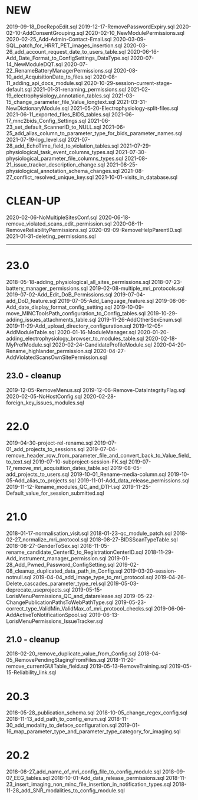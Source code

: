 # NEW
2019-09-18_DocRepoEdit.sql
2019-12-17-RemovePasswordExpiry.sql
2020-02-10-AddConsentGrouping.sql
2020-02-10_NewModulePermissions.sql
2020-02-25_Add-Admin-Contact-Email.sql
2020-03-09-SQL_patch_for_HRRT_PET_images_insertion.sql
2020-03-26_add_account_request_date_to_users_table.sql
2020-06-16-Add_Date_Format_to_ConfigSettings_DataType.sql
2020-07-14_NewModuleDQT.sql
2020-07-22_RenameBatteryManagerPermissions.sql
2020-08-10_add_AcquisitionDate_to_files.sql
2020-08-11_adding_api_docs_module.sql
2020-10-29-session-current-stage-default.sql
2021-01-31-renaming_permissions.sql
2021-02-19_electrophysiology_annotation_tables.sql
2021-03-15_change_parameter_file_Value_longtext.sql
2021-03-31-NewDictionaryModule.sql
2021-05-20-Electrophysiology-split-files.sql
2021-06-11_exported_files_BIDS_tables.sql
2021-06-17_mnc2bids_Config_Settings.sql
2021-06-23_set_default_ScannerID_to_NULL.sql
2021-06-25_add_alias_column_to_parameter_type_for_bids_parameter_names.sql
2021-07-19-log_level.sql
2021-07-28_add_EchoTime_field_to_violation_tables.sql
2021-07-29-physiological_task_event_columns_types.sql
2021-07-30-physiological_parameter_file_columns_types.sql
2021-08-21_issue_tracker_description_change.sql
2021-08-25-physiological_annotation_schema_changes.sql
2021-08-27_conflict_resolved_unique_key.sql
2021-10-01-visits_in_database.sql

# CLEAN-UP
2020-02-06-NoMultipleSitesConf.sql
2020-06-18-remove_violated_scans_edit_permission.sql
2020-08-11-RemoveReliabilityPermissions.sql
2020-09-09-RemoveHelpParentID.sql
2021-01-31-deleting_permissions.sql


____________________________________________________________________________________________________________________
# 23.0
2018-05-18-adding_physiological_all_sites_permissions.sql
2018-07-23-battery_manager_permissions.sql
2019-02-08-multiple_mri_protocols.sql
2019-07-02-Add_Edit_DoB_Permissions.sql
2019-07-04-add_DoD_feature.sql
2019-07-05-Add_Language_feature.sql
2019-08-06-Add_date_display_format_config_setting.sql
2019-10-09-move_MINCToolsPath_configuration_to_Config_tables.sql
2019-10-29-adding_issues_attachments_table.sql
2019-11-26-AddOtherSexEnum.sql
2019-11-29-Add_upload_directory_configuration.sql
2019-12-05-AddModuleTable.sql
2020-01-16-ModuleManager.sql
2020-01-20-adding_electrophysiology_browser_to_modules_table.sql
2020-02-18-MyPrefModule.sql
2020-02-24-CandidateProfileModule.sql
2020-04-20-Rename_highlander_permission.sql
2020-04-27-AddViolatedScansOwnSitePermission.sql

## 23.0 - cleanup
2019-12-05-RemoveMenus.sql
2019-12-06-Remove-DataIntegrityFlag.sql
2020-02-05-NoHostConfig.sql
2020-02-28-foreign_key_issues_modules.sql

# 22.0
2019-04-30-project-rel-rename.sql
2019-07-01_add_projects_to_sessions.sql
2019-07-04-remove_header_row_from_parameter_file_and_convert_back_to_Value_field_to_text.sql
2019-07-10-subproject-session-FK.sql
2019-07-17_remove_mri_acquisition_dates_table.sql
2019-08-05-add_projects_to_users.sql
2019-10-01_Rename-media-column.sql
2019-10-05-Add_alias_to_projects.sql
2019-11-01-Add_data_release_permissions.sql
2019-11-12-Rename_modules_QC_and_DTH.sql
2019-11-25-Default_value_for_session_submitted.sql

# 21.0
2018-01-17-normalisation_visit.sql
2018-01-23-qc_module_patch.sql
2018-02-27_normalize_mri_protocol.sql
2018-08-27-BIDSScanTypeTable.sql
2018-08-27-GenderToSex.sql
2018-11-05-rename_candidate_CenterID_to_RegistrationCenterID.sql
2018-11-29-Add_instrument_manager_permission.sql
2019-01-28_Add_Pwned_Password_ConfigSetting.sql
2019-02-08_cleanup_duplicated_data_path_in_Config.sql
2019-03-20-session-notnull.sql
2019-04-04_add_image_type_to_mri_protocol.sql
2019-04-26-Delete_cascades_parameter_type_rel.sql
2019-05-03-deprecate_useprojects.sql
2019-05-15-LorisMenuPermissions_QC_and_datarelease.sql
2019-05-22-ChangePublicationPathsToWebPathType.sql
2019-05-23-correct_type_ValidMin_ValidMax_of_mri_protocol_checks.sql
2019-06-06-AddActiveToNotificationSpool.sql
2019-06-13-LorisMenuPermissions_IssueTracker.sql

## 21.0 - cleanup
2018-02-20_remove_duplicate_value_from_Config.sql
2018-04-05_RemovePendingStagingFromFiles.sql
2018-11-20-remove_currentGUITable_field.sql
2019-05-13-RemoveTraining.sql
2019-05-15-Reliability_link.sql

# 20.3
2018-05-28_publication_schema.sql
2018-10-05_change_regex_config.sql
2018-11-13_add_path_to_config_enum.sql
2018-11-30_add_modality_to_deface_configuration.sql
2019-01-16_map_parameter_type_and_parameter_type_category_for_imaging.sql

# 20.2
2018-08-27_add_name_of_mri_config_file_to_config_module.sql
2018-09-07_EEG_tables.sql
2018-10-01-Add_data_release_permissions.sql
2018-11-23_insert_imaging_non_minc_file_insertion_in_notification_types.sql
2018-11-28_add_SNR_modalities_to_config_module.sql
